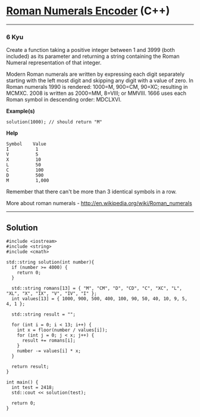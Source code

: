 # [Roman Numerals Encoder](https://www.codewars.com/kata/51b62bf6a9c58071c600001b) (C++)

---

### 6 Kyu

Create a function taking a positive integer between 1 and 3999 (both included) as its parameter and returning a string containing the Roman Numeral representation of that integer.

Modern Roman numerals are written by expressing each digit separately starting with the left most digit and skipping any digit with a value of zero. In Roman numerals 1990 is rendered: 1000=M, 900=CM, 90=XC; resulting in MCMXC. 2008 is written as 2000=MM, 8=VIII; or MMVIII. 1666 uses each Roman symbol in descending order: MDCLXVI.

**Example(s)**

```
solution(1000); // should return "M"
```

**Help**

```
Symbol    Value
I          1
V          5
X          10
L          50
C          100
D          500
M          1,000
```

Remember that there can't be more than 3 identical symbols in a row.

More about roman numerals - http://en.wikipedia.org/wiki/Roman_numerals

---

## Solution

```
#include <iostream>
#include <string>
#include <cmath>

std::string solution(int number){
  if (number >= 4000) {
    return 0;
  }
  
  std::string romans[13] = { "M", "CM", "D", "CD", "C", "XC", "L", "XL", "X", "IX", "V", "IV", "I" };
  int values[13] = { 1000, 900, 500, 400, 100, 90, 50, 40, 10, 9, 5, 4, 1 };
  
  std::string result = "";
  
  for (int i = 0; i < 13; i++) {
    int x = floor(number / values[i]);
    for (int j = 0; j < x; j++) {
      result += romans[i];
    }
    number -= values[i] * x;
  }
  
  return result;
}

int main() {
  int test = 2418;
  std::cout << solution(test);

  return 0;
}
```